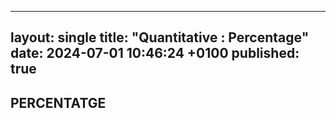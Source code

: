 
---

layout: single
title:  "Quantitative : Percentage"
date:   2024-07-01 10:46:24 +0100
published: true
---

## PERCENTATGE

